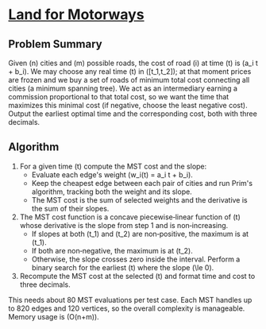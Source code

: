 # [Land for Motorways](https://www.spoj.com/problems/MLAND/)

## Problem Summary
Given \(n\) cities and \(m\) possible roads, the cost of road \(i\) at time \(t\) is \(a_i t + b_i\). We may choose any real time \(t\) in \([t_1,t_2]\); at that moment prices are frozen and we buy a set of roads of minimum total cost connecting all cities (a minimum spanning tree). We act as an intermediary earning a commission proportional to that total cost, so we want the time that maximizes this minimal cost (if negative, choose the least negative cost). Output the earliest optimal time and the corresponding cost, both with three decimals.

## Algorithm
1. For a given time \(t\) compute the MST cost and the slope:
   - Evaluate each edge's weight \(w_i(t) = a_i t + b_i\).
   - Keep the cheapest edge between each pair of cities and run Prim's algorithm, tracking both the weight and its slope.
   - The MST cost is the sum of selected weights and the derivative is the sum of their slopes.
2. The MST cost function is a concave piecewise‑linear function of \(t\) whose derivative is the slope from step 1 and is non‑increasing.  
   - If slopes at both \(t_1\) and \(t_2\) are non‑positive, the maximum is at \(t_1\).  
   - If both are non‑negative, the maximum is at \(t_2\).  
   - Otherwise, the slope crosses zero inside the interval. Perform a binary search for the earliest \(t\) where the slope \(\le 0\).
3. Recompute the MST cost at the selected \(t\) and format time and cost to three decimals.

This needs about 80 MST evaluations per test case. Each MST handles up to 820 edges and 120 vertices, so the overall complexity is manageable. Memory usage is \(O(n+m)\).

